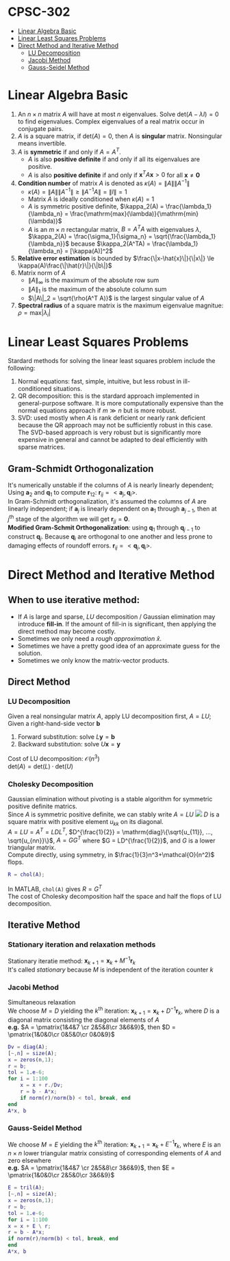 # CPSC-302
* [Linear Algebra Basic](#linear-algebra-basic)
* [Linear Least Squares Problems](#linear-least-squares-problems)
* [Direct Method and Iterative Method](#direct-method-and-iterative-method)
    * [LU Decomposition](#lu-decomposition)
    * [Jacobi Method](#jacobi-method)
    * [Gauss-Seidel Method](#gauss-seidel-method)
# Linear Algebra Basic
1. An $n\times n$ matrix $A$ will have at most $n$ eigenvalues. Solve $\mathrm{det}(A - \lambda I) = 0$ to find eigenvalues. Complex eigenvalues of a real matrix occur in conjugate pairs.
2. $A$ is a square matrix, if $\mathrm{det}(A) = 0$, then $A$ is **singular** matrix. Nonsingular means invertible.
3. $A$ is **symmetric** if and only if $A = A^T$.
    * $A$ is also **positive definite** if and only if all its eigenvalues are positive.
    * $A$ is also **positive definite** if and only if $\mathbf{x}^TA\mathbf{x}>0$ for all $\mathbf{x} \neq \mathbf{0}$
4. **Condition number** of matrix $A$ is denoted as $\kappa (A) = \|A\|\|A^{-1}\|$
    * $\kappa(A) = \|A\|\|A^{-1}\| \ge \|A^{-1}A\| = \|I\| = 1$
    * Matrix $A$ is ideally conditioned when $\kappa(A) = 1$
    * $A$ is symmetric positive definite, $\kappa_2(A) = \frac{\lambda_1}{\lambda_n} = \frac{\mathrm{max}(\lambda)}{\mathrm{min}(\lambda)}$
    * $A$ is an $m\times n$ rectangular matrix, $B = A^TA$ with eigenvalues $\lambda$, $\kappa_2(A) = \frac{\sigma_1}{\sigma_n} = \sqrt{\frac{\lambda_1}{\lambda_n}}$ because $\kappa_2(A^TA) = \frac{\lambda_1}{\lambda_n} = [\kappa(A)]^2$
5. **Relative error estimation** is bounded by $\frac{\|x-\hat{x}\|}{\|x\|} \le \kappa(A)\frac{\|\hat{r}\|}{\|b\|}$
6. Matrix norm of $A$
    * $\|A\|_\infty$ is the maximum of the absolute row sum
    * $\|A\|_1$ is the maximum of the absolute column sum
    * $\|A\|_2 = \sqrt{\rho(A^T A)}$ is the largest singular value of $A$
7. **Spectral radius** of a square matrix is the maximum eigenvalue magnitue: $\rho = \mathrm{max}|\lambda_i|$
# Linear Least Squares Problems
Stardard methods for solving the linear least squares problem include the following:  
1. Normal equations: fast, simple, intuitive, but less robust in ill-conditioned situations.
2. QR decomposition: this is the stardard approach implemented in general-purpose software. It is more computationally expensive than the normal equations approach if $m\gg n$ but is more robust.
3. SVD: used mostly when $A$ is rank deficient or nearly rank deficient because the QR approach may not be sufficiently robust in this case. The SVD-based approach is very robust but is significantly more expensive in general and cannot be adapted to deal efficiently with sparse matrices.
## Gram-Schmidt Orthogonalization
It's numerically unstable if the columns of $A$ is nearly linearly dependent; Using $\mathbf{a}_2$ and $\mathbf{q}_1$ to compute $\mathbf{r}_{12}$: $\mathbf{r}_{ij} = <\mathbf{a}_j, \mathbf{q}_i>$.  
In Gram-Schmidt orthogonalization, it's assumed the columns of $A$ are linearly independent; if $\mathbf{a}_j$ is linearly dependent on $\mathbf{a}_1$ through $\mathbf{a}_{j-1}$, then at $j^{\mathrm{th}}$ stage of the algorithm we will get $\mathbf{r}_{jj} = \mathbf{0}$.  
**Modified Gram-Schmit Orthogonalization**: using $\mathbf{q}_1$ through $\mathbf{q}_{j-1}$ to construct $\mathbf{q}_j$. Because $\mathbf{q}_i$ are orthogonal to one another and less prone to damaging effects of roundoff errors. $\mathbf{r}_{ij} = <\mathbf{q}_j, \mathbf{q}_i>$.
# Direct Method and Iterative Method
## When to use iterative method:
* If $A$ is large and sparse, $LU$ decomposition / Gaussian elimination may introduce **fill-in**. If the amount of fill-in is significant, then applying the direct method may become costly.
* Sometimes we only need a *rough approximation* $\hat{x}$.
* Sometimes we have a pretty good idea of an approximate guess for the solution.
* Sometimes we only know the matrix-vector products.
## Direct Method
### LU Decomposition
Given a real nonsingular matrix $A$, apply LU decomposition first, $A = LU$;  
Given a right-hand-side vector $\mathbf{b}$  
1. Forward substitution: solve $L\mathbf{y} = \mathbf{b}$
2. Backward substitution: solve $U\mathbf{x} = \mathbf{y}$    

Cost of LU decomposition: $\mathcal{O}(n^3)$  
$\mathrm{det}(A) = \mathrm{det}(L)\cdot \mathrm{det}(U)$
### Cholesky Decomposition
Gaussian elimination without pivoting is a stable algorithm for symmetric positive definite matrics.  
Since $A$ is symmetric positive definite, we can stably write $A = LU$
![](https://i.imgur.com/TD3zYWi.png)
$D$ is a square matrix with positive element $u_{kk}$ on its diagonal.  
$A = LU = A^T = LDL^T$, $D^{\frac{1}{2}} = \mathrm{diag}\{\sqrt{u_{11}}, ..., \sqrt{u_{nn}}\}$, $A = GG^T$ where $G = LD^{\frac{1}{2}}$, and $G$ is a lower triangular matrix.  
Compute directly, using symmetry, in $\frac{1}{3}n^3+\mathcal{O}(n^2)$ flops.
```matlab
R = chol(A);
```
In MATLAB, `chol(A)` gives $R = G^T$  
The cost of Cholesky decomposition half the space and half the flops of LU decomposition.
## Iterative Method
### Stationary iteration and relaxation methods
Stationary iteratie method: $\mathbf{x}_{k+1} = \mathbf{x}_k + M^{-1} \mathbf{r}_k$  
It's called *stationary* because $M$ is independent of the iteration counter $k$
### Jacobi Method
Simultaneous relaxation  
We choose $M = D$ yielding the $k^{\mathrm{th}}$ iteration: $\mathbf{x}_{k+1} = \mathbf{x}_k+D^{-1}\mathbf{r}_k$, where $D$ is a diagonal matrix consisting the diagonal elements of $A$  
**e.g.** $A = \pmatrix{1&4&7 \cr 2&5&8\cr 3&6&9}$, then $D = \pmatrix{1&0&0\cr 0&5&0\cr 0&0&9}$  
``` matlab
Dv = diag(A);
[~,n] = size(A);
x = zeros(n,1);
r = b;
tol = 1.e-6;
for i = 1:100
    x = x + r./Dv;
    r = b - A*x;
    if norm(r)/norm(b) < tol, break, end
end
A*x, b
```
### Gauss-Seidel Method
We choose $M = E$ yielding the $k^{\mathrm{th}}$ iteration: $\mathbf{x}_{k+1} = \mathbf{x}_k+E^{-1}\mathbf{r}_k$, where $E$ is an $n\times n$ lower triangular matrix consisting of corresponding elements of $A$ and zero elsewhere  
**e.g.** $A = \pmatrix{1&4&7 \cr 2&5&8\cr 3&6&9}$, then $E = \pmatrix{1&0&0\cr 2&5&0\cr 3&6&9}$  
```matlab
E = tril(A);
[~,n] = size(A);
x = zeros(n,1);
r = b;
tol = 1.e-6;
for i = 1:100
x = x + E \ r;
r = b - A*x;
if norm(r)/norm(b) < tol, break, end
end
A*x, b
```

